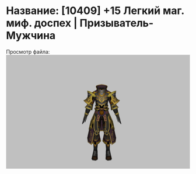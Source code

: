 # Название: [10409] +15 Легкий маг. миф. доспех | Призыватель-Мужчина

Просмотр файла:
![p080023.png](p080023.png)